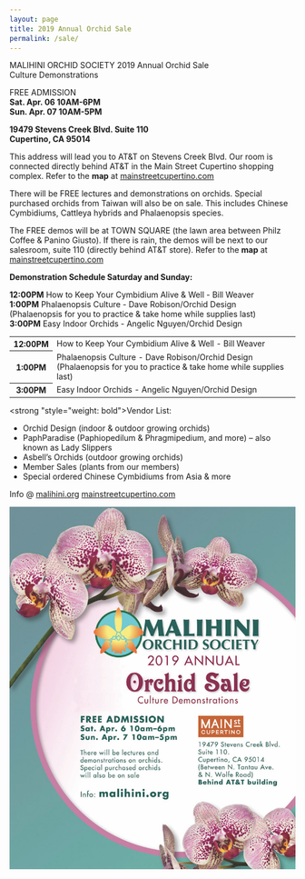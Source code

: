 ```yaml
---
layout: page
title: 2019 Annual Orchid Sale
permalink: /sale/
---
```


MALIHINI ORCHID SOCIETY 2019 Annual Orchid Sale<br>
Culture Demonstrations<br>

FREE ADMISSION<br>
**Sat. Apr. 06 10AM-6PM<br>
Sun. Apr. 07 10AM-5PM**

**19479 Stevens Creek Blvd. Suite 110<br>
Cupertino, CA  95014**

This address will lead you to AT&T on Stevens Creek Blvd.  Our room is connected directly behind AT&T in the Main Street Cupertino shopping complex.    Refer to the **map** at [mainstreetcupertino.com](http://mainstreetcupertino.com/directory/)

There will be FREE lectures and demonstrations on orchids.
Special purchased orchids from Taiwan will also be on sale.
This includes Chinese Cymbidiums, Cattleya hybrids and Phalaenopsis species.


The FREE demos will be at TOWN SQUARE (the lawn area between Philz Coffee & Panino Giusto).  If there is rain, the demos will be next to our salesroom, suite 110 (directly behind AT&T store).  Refer to the **map** at [mainstreetcupertino.com](http://mainstreetcupertino.com/directory/)

<strong>Demonstration Schedule Saturday and Sunday:</strong><br>

<strong>12:00PM</strong> How to Keep Your Cymbidium Alive & Well - Bill Weaver<br>
<strong>1:00PM</strong>  Phalaenopsis Culture - Dave Robison/Orchid Design<br>
(Phalaenopsis for you to practice & take home while supplies last)		    
<strong>3:00PM</strong>  Easy Indoor Orchids - Angelic Nguyen/Orchid Design<br>

<table>
<tr><th>12:00PM</th><td>How to Keep Your Cymbidium Alive & Well - Bill Weaver</td>
<tr><th>1:00PM</th><td>Phalaenopsis Culture - Dave Robison/Orchid Design<br>
(Phalaenopsis for you to practice & take home while supplies last)</td></tr>	    
<tr><th>3:00PM</th><td>Easy Indoor Orchids - Angelic Nguyen/Orchid Design</td></tr>
</table>

<strong "style="weight: bold">Vendor List:</strong>
* Orchid Design (indoor & outdoor growing orchids)
* PaphParadise (Paphiopedilum & Phragmipedium, and more) – also known as Lady Slippers
* Asbell’s Orchids (outdoor growing orchids)
* Member Sales (plants from our members)
* Special ordered Chinese Cymbidiums from Asia & more

Info @ [malihini.org](http://malihini.org)
[mainstreetcupertino.com](http://mainstreetcupertino.com/directory/)

<img src="/img/MOS-2019_Poster.jpg">

